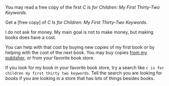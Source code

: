 You may read a free copy of the first _C Is for Children: My First Thirty-Two Keywords_.

Get a [free copy] of _C Is for Children: My First Thirty-Two Keywords_.

I do not ask for money. My main goal is not to make money, but making books does have a cost.

You can help with that cost by buying new copies of my first book or by helping with the cost of the next book. You may buy copies [from my publisher](https://www.iuniverse.com/en/bookstore/bookdetails/436907-C-Is-for-Children), or from your favorite book store.

If you look for my book in your favorite book store, try a search like `c is for children my first thirty two keywords`.
Tell the search you are looking for _books_ if you are looking in a store that has lots of things besides books.
